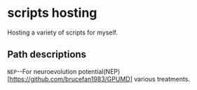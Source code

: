 # scripts hosting
Hosting a variety of scripts for myself.
## Path descriptions
`NEP`--For neuroevolution potential(NEP)[https://github.com/brucefan1983/GPUMD] various treatments.
